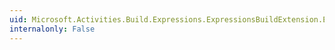 ```yaml
---
uid: Microsoft.Activities.Build.Expressions.ExpressionsBuildExtension.Execute(Microsoft.Build.Tasks.Xaml.XamlBuildTypeInspectionExtensionContext)
internalonly: False
---
```

